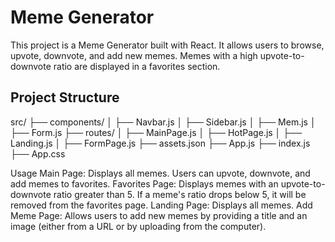 # Meme Generator

This project is a Meme Generator built with React. It allows users to browse, upvote, downvote, and add new memes. Memes with a high upvote-to-downvote ratio are displayed in a favorites section.

## Project Structure

src/
├── components/
│ ├── Navbar.js
│ ├── Sidebar.js
│ ├── Mem.js
│ ├── Form.js
├── routes/
│ ├── MainPage.js
│ ├── HotPage.js
│ ├── Landing.js
│ ├── FormPage.js
├── assets.json
├── App.js
├── index.js
├── App.css

Usage
Main Page: Displays all memes. Users can upvote, downvote, and add memes to favorites.
Favorites Page: Displays memes with an upvote-to-downvote ratio greater than 5. If a meme's ratio drops below 5, it will be removed from the favorites page.
Landing Page: Displays all memes.
Add Meme Page: Allows users to add new memes by providing a title and an image (either from a URL or by uploading from the computer).
